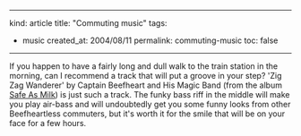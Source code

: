 -----
kind: article
title: "Commuting music"
tags:
- music
created_at: 2004/08/11
permalink: commuting-music
toc: false
-----

<p>If you happen to have a fairly long and dull walk to the train station in the morning, can I recommend a track that will put a groove in your step? 'Zig Zag Wanderer' by Captain Beefheart and His Magic Band (from the album <a href="http://www.amazon.co.uk/exec/obidos/ASIN/B00002DF8F/qid=1092259780/sr=2-1/ref=sr_2_11_1/202-5931643-9883865" title="Buy Safe As Milk at Amazon">Safe As Milk</a>) is just such a track. The funky bass riff in the middle will make you play air-bass and will undoubtedly get you some funny looks from other Beefheartless commuters, but it's worth it for the smile that will be on your face for a few hours.</p>


